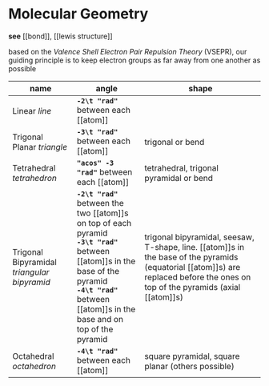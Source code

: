 # Molecular Geometry

**see** [[bond]], [[lewis structure]]

based on the _Valence Shell Electron Pair Repulsion Theory_ (VSEPR), our guiding principle is to keep electron groups as far away from one another as possible

| name                                        | angle                                                                                                                                                                                                                  | shape                                                                                                                                                                           |
| ------------------------------------------- | ---------------------------------------------------------------------------------------------------------------------------------------------------------------------------------------------------------------------- | ------------------------------------------------------------------------------------------------------------------------------------------------------------------------------- |
| Linear _line_                               | **`-2\t "rad"`** between each [[atom]]                                                                                                                                                                                 |                                                                                                                                                                                 |
| Trigonal Planar _triangle_                  | **`-3\t "rad"`** between each [[atom]]                                                                                                                                                                                 | trigonal or bend                                                                                                                                                                |
| Tetrahedral _tetrahedron_                   | **`"acos" -3 "rad"`** between each [[atom]]                                                                                                                                                                            | tetrahedral, trigonal pyramidal or bend                                                                                                                                         |
| Trigonal Bipyramidal _triangular bipyramid_ | **`-2\t "rad"`** between the two [[atom]]s on top of each pyramid <br /> **`-3\t "rad"`** between [[atom]]s in the base of the pyramid <br /> **`-4\t "rad"`** between [[atom]]s in the base and on top of the pyramid | trigonal bipyramidal, seesaw, T-shape, line. [[atom]]s in the base of the pyramids (equatorial [[atom]]s) are replaced before the ones on top of the pyramids (axial [[atom]]s) |
| Octahedral _octahedron_                     | **`-4\t "rad"`** between each [[atom]]                                                                                                                                                                                 | square pyramidal, square planar (others possible)                                                                                                                               |
